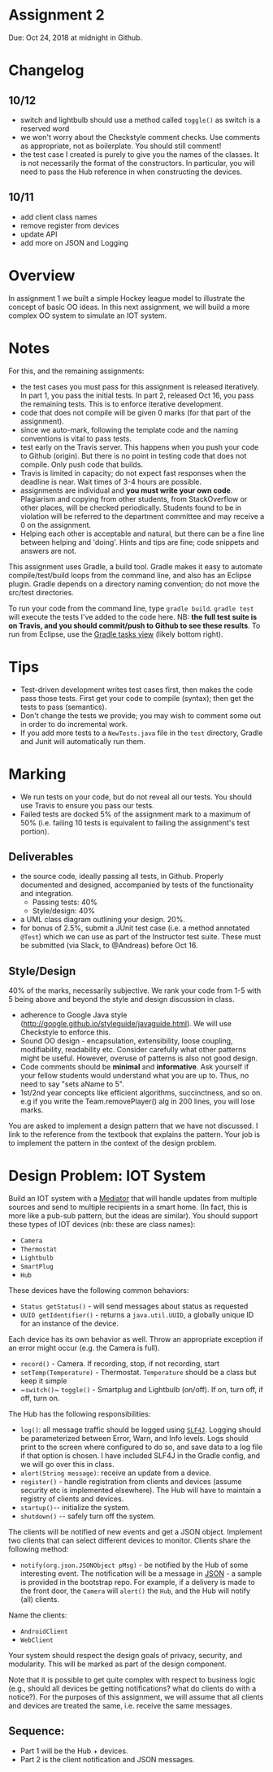 # Assignment 2

Due: Oct 24, 2018 at midnight in Github.

# Changelog

## 10/12
- switch and lightbulb should use a method called `toggle()` as switch is a reserved word
- we won't worry about the Checkstyle comment checks. Use comments as appropriate, not as boilerplate. You should still comment!
- the test case I created is purely to give you the names of the classes. It is not necessarily the format of the constructors. In particular, you will need to pass the Hub reference in when constructing the devices.

## 10/11
- add client class names
- remove register from devices
- update API
- add more on JSON and Logging

# Overview
In assignment 1 we built a simple Hockey league model to illustrate the concept of basic OO ideas. In this next assignment, we will build a more complex OO system to simulate an IOT system. 

# Notes
For this, and the remaining assignments: 
- the test cases you must pass for this assignment is released iteratively. In part 1, you pass the initial tests. In part 2, released Oct 16, you pass the remaining tests. This is to enforce iterative development. 
- code that does not compile will be given 0 marks (for that part of the assignment).
- since we auto-mark, following the template code and the naming conventions is vital to pass tests. 
- test early on the Travis server. This happens when you push your code to Github (origin). But there is no point in testing code that does not compile. Only push code that builds.
- Travis is limited in capacity; do not expect fast responses when the deadline is near. Wait times of 3-4 hours are possible.
- assignments are individual and **you must write your own code**. Plagiarism and copying from other students, from StackOverflow or other places, will be checked periodically. Students found to be in violation will be referred to the department committee and may receive a 0 on the assignment.
- Helping each other is acceptable and natural, but there can be a fine line between helping and 'doing'. Hints and tips are fine; code snippets and answers are not.

This assignment uses Gradle, a build tool. Gradle makes it easy to automate compile/test/build loops from the command line, and also has an Eclipse plugin. Gradle depends on a directory naming convention; do not move the src/test directories. 

To run your code from the command line, type `gradle build`. `gradle test` will execute the tests I've added to the code here. NB: **the full test suite is on Travis, and you should commit/push to Github to see these results**.
To run from Eclipse, use the [Gradle tasks view](http://www.vogella.com/tutorials/EclipseGradle/article.html#using-the-gradle-tasks-view) (likely bottom right).

# Tips
- Test-driven development writes test cases first, then makes the code pass those tests. First get your code to compile (syntax); then get the tests to pass (semantics).
- Don't change the tests we provide; you may wish to comment some out in order to do incremental work. 
- If you add more tests to a `NewTests.java` file in the `test` directory, Gradle and Junit will automatically run them.

# Marking
- We run tests on your code, but do not reveal all our tests. You should use Travis to ensure you pass our tests. 
- Failed tests are docked 5% of the assignment mark to a maximum of 50% (i.e. failing 10 tests is equivalent to failing the assignment's test portion).

## Deliverables
- the source code, ideally passing all tests, in Github. Properly documented and designed, accompanied by tests of the functionality and integration.
    + Passing tests: 40%
    + Style/design: 40%
- a UML class diagram outlining your design. 20%.
- for bonus of 2.5%, submit a JUnit test case (i.e. a method annotated `@Test`) which we can use as part of the Instructor test suite. These must be submitted (via Slack, to @Andreas) before Oct 16. 

## Style/Design
40% of the marks, necessarily subjective. We rank your code from 1-5 with 5 being above and beyond the style and design discussion in class. 

- adherence to Google Java style (http://google.github.io/styleguide/javaguide.html). We will use Checkstyle to enforce this.
- Sound OO design - encapsulation, extensibility, loose coupling, modifiability, readability etc. Consider carefully what other patterns might be useful. However, overuse of patterns is also not good design.
- Code comments should be **minimal** and **informative**. Ask yourself if your fellow students would understand what you are up to. Thus, no need to say "sets aName to 5". 
- 1st/2nd year concepts like efficient algorithms, succinctness, and so on. e.g  if you write the Team.removePlayer() alg in 200 lines, you will lose marks.

You are asked to implement a design pattern that we have not discussed. I link to the reference from the textbook that explains the pattern. Your job is to implement the pattern in the context of the design problem. 

# Design Problem: IOT System
Build an IOT system with a [Mediator](http://java-design-patterns.com/patterns/mediator/) that will handle updates from multiple sources and send to multiple recipients in a smart home. (In fact, this is more like a pub-sub pattern, but the ideas are similar). You should support these types of IOT devices (nb: these are class names):
- `Camera`
- `Thermostat`
- `Lightbulb`
- `SmartPlug`
- `Hub`

These devices have the following common behaviors:
- `Status getStatus()` - will send messages about status as requested
- `UUID getIdentifier()` - returns a `java.util.UUID`, a globally unique ID for an instance of the device.

Each device has its own behavior as well. Throw an appropriate exception if an error might occur (e.g. the Camera is full).
- `record()` - Camera. If recording, stop, if not recording, start
- `setTemp(Temperature)` - Thermostat. `Temperature` should be a class but keep it simple
- ~`switch()`~ `toggle()` - Smartplug and Lightbulb (on/off). If on, turn off, if off, turn on.

The Hub has the following responsibilities:
- `log()`: all message traffic should be logged using [`SLF4J`](https://www.slf4j.org/manual.html). Logging should be parameterized between Error, Warn, and Info levels. Logs should print to the screen where configured to do so, and save data to a log file if that option is chosen. I have included SLF4J in the Gradle config, and we will go over this in class.
- `alert(String message)`: receive an update from a device. 
- `register()` - handle registration from clients and devices (assume security etc is implemented elsewhere). The Hub will have to maintain a registry of clients and devices.
- `startup()`-- initialize the system. 
- `shutdown()` -- safely turn off the system.

The clients will be notified of new events and get a JSON object. Implement two clients that can select different devices to monitor. Clients share the following method:
- `notify(org.json.JSONObject pMsg)` - be notified by the Hub of some interesting event. The notification will be a message in [JSON](https://github.com/stleary/JSON-java) - a sample is provided in the bootstrap repo. For example, if a delivery is made to the front door, the `Camera` will `alert()` the `Hub`, and the Hub will notify (all) clients.

Name the clients:
- `AndroidClient`
- `WebClient`

Your system should respect the design goals of privacy, security, and modularity. This will be marked as part of the design component.

Note that it is possible to get quite complex with respect to business logic (e.g., should all devices be getting notifications? what do clients do with a notice?). For the purposes of this assignment, we will assume that all clients and devices are treated the same, i.e. receive the same messages.

## Sequence:
- Part 1 will be the Hub + devices. 
- Part 2 is the client notification and JSON messages.

